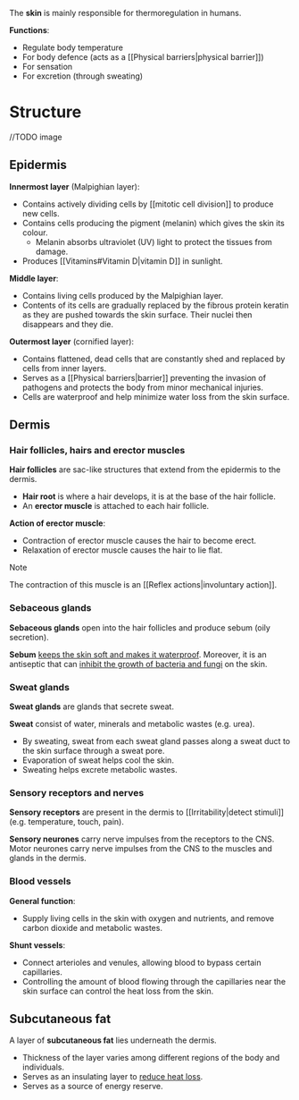 The **skin** is mainly responsible for <span class="hi-green">thermoregulation</span> in humans.

**Functions**:
- Regulate body temperature
- For body defence (acts as a [[Physical barriers|physical barrier]])
- For sensation
- For excretion (through sweating)

# Structure
//TODO image

## Epidermis
**Innermost layer** (Malpighian layer):
- Contains actively dividing cells by [[mitotic cell division]] to produce new cells.
- Contains cells producing the pigment (melanin) which gives the skin its colour.
	- Melanin absorbs ultraviolet (UV) light to protect the tissues from damage.
- Produces [[Vitamins#Vitamin D|vitamin D]] in sunlight.

**Middle layer**:
- Contains living cells produced by the Malpighian layer.
- Contents of its cells are gradually replaced by the fibrous protein keratin as they are pushed towards the skin surface. Their nuclei then disappears and they die.

**Outermost layer** (cornified layer):
- Contains flattened, dead cells that are constantly shed and replaced by cells from inner layers.
- Serves as a [[Physical barriers|barrier]] preventing the invasion of pathogens and protects the body from minor mechanical injuries.
- Cells are waterproof and help minimize water loss from the skin surface.

## Dermis
### Hair follicles, hairs and erector muscles
**Hair follicles** are sac-like structures that extend from the epidermis to the dermis.
- **Hair root** is where a hair develops, it is at the base of the hair follicle.
- An **erector muscle** is attached to each hair follicle.

**Action of erector muscle**:
- Contraction of erector muscle causes the hair to become erect.
- Relaxation of erector muscle causes the hair to lie flat.

> [!note]
> The contraction of this muscle is an [[Reflex actions|involuntary action]].

### Sebaceous glands
**Sebaceous glands** open into the hair follicles and produce <span class="hi-blue">sebum</span> (oily secretion).

**Sebum** <u>keeps the skin soft and makes it waterproof</u>. Moreover, it is an <span class="hi-blue">antiseptic</span> that can <u>inhibit the growth of bacteria and fungi</u> on the skin.

### Sweat glands
**Sweat glands** are glands that secrete <span class="hi-blue">sweat</span>.

**Sweat** consist of water, minerals and metabolic wastes (e.g. urea).
- By sweating, sweat from each sweat gland passes along a <span class="hi-blue">sweat duct</span> to the skin surface through a <span class="hi-blue">sweat pore</span>.
- Evaporation of sweat <span class="hi-green">helps cool the skin</span>.
- Sweating <span class="hi-green">helps excrete metabolic wastes</span>.

### Sensory receptors and nerves
**Sensory receptors** are present in the dermis to [[Irritability|detect stimuli]] (e.g. temperature, touch, pain).

**Sensory neurones** carry nerve impulses from the receptors to the CNS. Motor neurones carry nerve impulses from the CNS to the muscles and glands in the dermis.

### Blood vessels
**General function**:
- Supply living cells in the skin with oxygen and nutrients, and remove carbon dioxide and metabolic wastes.

**Shunt vessels**:
- Connect arterioles and venules, allowing blood to bypass certain capillaries.
- Controlling the amount of blood flowing through the capillaries near the skin surface can control the heat loss from the skin.

## Subcutaneous fat
A layer of **subcutaneous fat** lies underneath the dermis.
- Thickness of the layer varies among different regions of the body and individuals.
- Serves as an <span class="hi-green">insulating layer</span> to <u>reduce heat loss</u>.
- Serves as a source of <span class="hi-green">energy reserve</span>.
